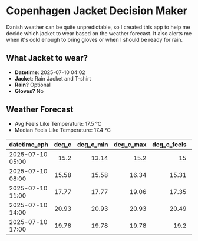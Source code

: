 
# Copenhagen Jacket Decision Maker

Danish weather can be quite unpredictable, so I created this app to help me decide which jacket to wear based on the weather forecast. 
It also alerts me when it's cold enough to bring gloves or when I should be ready for rain.

## What Jacket to wear?

- **Datetime**: 2025-07-10 04:02
- **Jacket**: Rain Jacket and T-shirt
- **Rain?** Optional
- **Gloves?** No

## Weather Forecast
- Avg Feels Like Temperature: 17.5 °C
- Median Feels Like Temperature: 17.4 °C

| datetime_cph     |   deg_c |   deg_c_min |   deg_c_max |   deg_c_feels | weather   | wind   | rain   |
|:-----------------|--------:|------------:|------------:|--------------:|:----------|:-------|:-------|
| 2025-07-10 05:00 |   15.2  |       13.14 |       15.2  |         15    | Clouds    | Low    | None   |
| 2025-07-10 08:00 |   15.58 |       15.58 |       16.34 |         15.31 | Clouds    | Low    | None   |
| 2025-07-10 11:00 |   17.77 |       17.77 |       19.06 |         17.35 | Clouds    | Low    | None   |
| 2025-07-10 14:00 |   20.93 |       20.93 |       20.93 |         20.49 | Rain      | Low    | Low    |
| 2025-07-10 17:00 |   19.78 |       19.78 |       19.78 |         19.2  | Clouds    | Low    | None   |
        